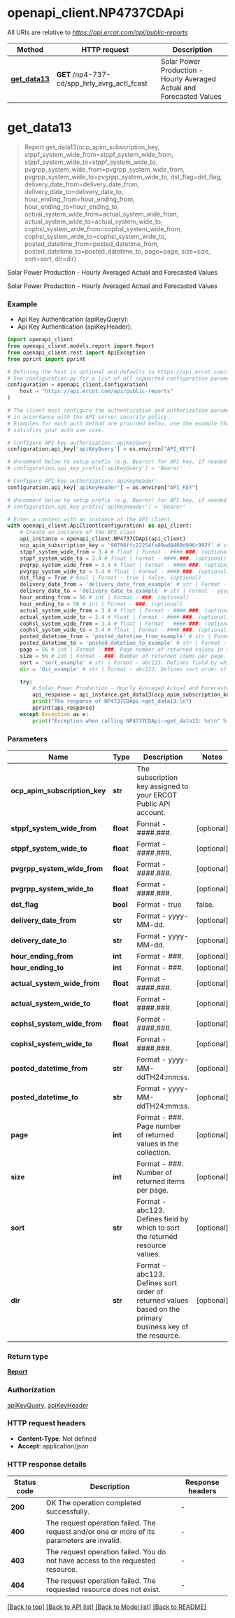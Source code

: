 # openapi_client.NP4737CDApi

All URIs are relative to *https://api.ercot.com/api/public-reports*

Method | HTTP request | Description
------------- | ------------- | -------------
[**get_data13**](NP4737CDApi.md#get_data13) | **GET** /np4-737-cd/spp_hrly_avrg_actl_fcast | Solar Power Production - Hourly Averaged Actual and Forecasted Values


# **get_data13**
> Report get_data13(ocp_apim_subscription_key, stppf_system_wide_from=stppf_system_wide_from, stppf_system_wide_to=stppf_system_wide_to, pvgrpp_system_wide_from=pvgrpp_system_wide_from, pvgrpp_system_wide_to=pvgrpp_system_wide_to, dst_flag=dst_flag, delivery_date_from=delivery_date_from, delivery_date_to=delivery_date_to, hour_ending_from=hour_ending_from, hour_ending_to=hour_ending_to, actual_system_wide_from=actual_system_wide_from, actual_system_wide_to=actual_system_wide_to, cophsl_system_wide_from=cophsl_system_wide_from, cophsl_system_wide_to=cophsl_system_wide_to, posted_datetime_from=posted_datetime_from, posted_datetime_to=posted_datetime_to, page=page, size=size, sort=sort, dir=dir)

Solar Power Production - Hourly Averaged Actual and Forecasted Values

Solar Power Production - Hourly Averaged Actual and Forecasted Values

### Example

* Api Key Authentication (apiKeyQuery):
* Api Key Authentication (apiKeyHeader):

```python
import openapi_client
from openapi_client.models.report import Report
from openapi_client.rest import ApiException
from pprint import pprint

# Defining the host is optional and defaults to https://api.ercot.com/api/public-reports
# See configuration.py for a list of all supported configuration parameters.
configuration = openapi_client.Configuration(
    host = "https://api.ercot.com/api/public-reports"
)

# The client must configure the authentication and authorization parameters
# in accordance with the API server security policy.
# Examples for each auth method are provided below, use the example that
# satisfies your auth use case.

# Configure API key authorization: apiKeyQuery
configuration.api_key['apiKeyQuery'] = os.environ["API_KEY"]

# Uncomment below to setup prefix (e.g. Bearer) for API key, if needed
# configuration.api_key_prefix['apiKeyQuery'] = 'Bearer'

# Configure API key authorization: apiKeyHeader
configuration.api_key['apiKeyHeader'] = os.environ["API_KEY"]

# Uncomment below to setup prefix (e.g. Bearer) for API key, if needed
# configuration.api_key_prefix['apiKeyHeader'] = 'Bearer'

# Enter a context with an instance of the API client
with openapi_client.ApiClient(configuration) as api_client:
    # Create an instance of the API class
    api_instance = openapi_client.NP4737CDApi(api_client)
    ocp_apim_subscription_key = '90796ffc22254fa89ad8400d996c992f' # str | The subscription key assigned to your ERCOT Public API account.
    stppf_system_wide_from = 3.4 # float | Format - ####.###. (optional)
    stppf_system_wide_to = 3.4 # float | Format - ####.###. (optional)
    pvgrpp_system_wide_from = 3.4 # float | Format - ####.###. (optional)
    pvgrpp_system_wide_to = 3.4 # float | Format - ####.###. (optional)
    dst_flag = True # bool | Format - true | false. (optional)
    delivery_date_from = 'delivery_date_from_example' # str | Format - yyyy-MM-dd. (optional)
    delivery_date_to = 'delivery_date_to_example' # str | Format - yyyy-MM-dd. (optional)
    hour_ending_from = 56 # int | Format - ###. (optional)
    hour_ending_to = 56 # int | Format - ###. (optional)
    actual_system_wide_from = 3.4 # float | Format - ####.###. (optional)
    actual_system_wide_to = 3.4 # float | Format - ####.###. (optional)
    cophsl_system_wide_from = 3.4 # float | Format - ####.###. (optional)
    cophsl_system_wide_to = 3.4 # float | Format - ####.###. (optional)
    posted_datetime_from = 'posted_datetime_from_example' # str | Format - yyyy-MM-ddTH24:mm:ss. (optional)
    posted_datetime_to = 'posted_datetime_to_example' # str | Format - yyyy-MM-ddTH24:mm:ss. (optional)
    page = 56 # int | Format - ###. Page number of returned values in the collection. (optional)
    size = 56 # int | Format - ###. Number of returned items per page. (optional)
    sort = 'sort_example' # str | Format - abc123. Defines field by which to sort the returned resource values. (optional)
    dir = 'dir_example' # str | Format - abc123. Defines sort order of returned values based on the primary business key of the resource. (optional)

    try:
        # Solar Power Production - Hourly Averaged Actual and Forecasted Values
        api_response = api_instance.get_data13(ocp_apim_subscription_key, stppf_system_wide_from=stppf_system_wide_from, stppf_system_wide_to=stppf_system_wide_to, pvgrpp_system_wide_from=pvgrpp_system_wide_from, pvgrpp_system_wide_to=pvgrpp_system_wide_to, dst_flag=dst_flag, delivery_date_from=delivery_date_from, delivery_date_to=delivery_date_to, hour_ending_from=hour_ending_from, hour_ending_to=hour_ending_to, actual_system_wide_from=actual_system_wide_from, actual_system_wide_to=actual_system_wide_to, cophsl_system_wide_from=cophsl_system_wide_from, cophsl_system_wide_to=cophsl_system_wide_to, posted_datetime_from=posted_datetime_from, posted_datetime_to=posted_datetime_to, page=page, size=size, sort=sort, dir=dir)
        print("The response of NP4737CDApi->get_data13:\n")
        pprint(api_response)
    except Exception as e:
        print("Exception when calling NP4737CDApi->get_data13: %s\n" % e)
```



### Parameters


Name | Type | Description  | Notes
------------- | ------------- | ------------- | -------------
 **ocp_apim_subscription_key** | **str**| The subscription key assigned to your ERCOT Public API account. | 
 **stppf_system_wide_from** | **float**| Format - ####.###. | [optional] 
 **stppf_system_wide_to** | **float**| Format - ####.###. | [optional] 
 **pvgrpp_system_wide_from** | **float**| Format - ####.###. | [optional] 
 **pvgrpp_system_wide_to** | **float**| Format - ####.###. | [optional] 
 **dst_flag** | **bool**| Format - true | false. | [optional] 
 **delivery_date_from** | **str**| Format - yyyy-MM-dd. | [optional] 
 **delivery_date_to** | **str**| Format - yyyy-MM-dd. | [optional] 
 **hour_ending_from** | **int**| Format - ###. | [optional] 
 **hour_ending_to** | **int**| Format - ###. | [optional] 
 **actual_system_wide_from** | **float**| Format - ####.###. | [optional] 
 **actual_system_wide_to** | **float**| Format - ####.###. | [optional] 
 **cophsl_system_wide_from** | **float**| Format - ####.###. | [optional] 
 **cophsl_system_wide_to** | **float**| Format - ####.###. | [optional] 
 **posted_datetime_from** | **str**| Format - yyyy-MM-ddTH24:mm:ss. | [optional] 
 **posted_datetime_to** | **str**| Format - yyyy-MM-ddTH24:mm:ss. | [optional] 
 **page** | **int**| Format - ###. Page number of returned values in the collection. | [optional] 
 **size** | **int**| Format - ###. Number of returned items per page. | [optional] 
 **sort** | **str**| Format - abc123. Defines field by which to sort the returned resource values. | [optional] 
 **dir** | **str**| Format - abc123. Defines sort order of returned values based on the primary business key of the resource. | [optional] 

### Return type

[**Report**](Report.md)

### Authorization

[apiKeyQuery](../README.md#apiKeyQuery), [apiKeyHeader](../README.md#apiKeyHeader)

### HTTP request headers

 - **Content-Type**: Not defined
 - **Accept**: application/json

### HTTP response details

| Status code | Description | Response headers |
|-------------|-------------|------------------|
**200** | OK The operation completed successfully. |  -  |
**400** | The request operation failed. The request and/or one or more of its parameters are invalid. |  -  |
**403** | The request operation failed. You do not have access to the requested resource. |  -  |
**404** | The request operation failed. The requested resource does not exist. |  -  |

[[Back to top]](#) [[Back to API list]](../README.md#documentation-for-api-endpoints) [[Back to Model list]](../README.md#documentation-for-models) [[Back to README]](../README.md)

